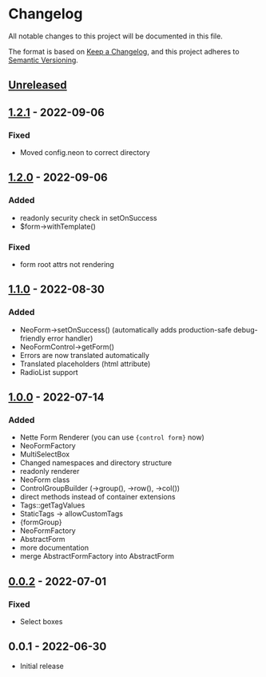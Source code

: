 # Changelog
All notable changes to this project will be documented in this file.

The format is based on [Keep a Changelog](https://keepachangelog.com/en/1.0.0/),
and this project adheres to [Semantic Versioning](https://semver.org/spec/v2.0.0.html).

## [Unreleased]



## [1.2.1] - 2022-09-06
### Fixed
- Moved config.neon to correct directory

## [1.2.0] - 2022-09-06
### Added
- readonly security check in setOnSuccess
- $form->withTemplate()
### Fixed
- form root attrs not rendering


## [1.1.0] - 2022-08-30
### Added
- NeoForm->setOnSuccess() (automatically adds production-safe debug-friendly error handler)
- NeoFormControl->getForm()
- Errors are now translated automatically
- Translated placeholders (html attribute)
- RadioList support


## [1.0.0] - 2022-07-14
### Added
- Nette Form Renderer (you can use `{control form}` now)
- NeoFormFactory
- MultiSelectBox
- Changed namespaces and directory structure
- readonly renderer
- NeoForm class
- ControlGroupBuilder (->group(), ->row(), ->col())
- direct methods instead of container extensions
- Tags::getTagValues
- StaticTags -> allowCustomTags
- {formGroup}
- NeoFormFactory
- AbstractForm
- more documentation
- merge AbstractFormFactory into AbstractForm

## [0.0.2] - 2022-07-01
### Fixed
- Select boxes

## 0.0.1 - 2022-06-30
- Initial release

[Unreleased]: https://git.efabrica.sk/libraries/neoforms/compare/1.2.1...master
[1.2.1]: https://git.efabrica.sk/libraries/neoforms/compare/1.2.0...1.2.1
[1.2.0]: https://git.efabrica.sk/libraries/neoforms/compare/1.1.0...1.2.0
[1.1.0]: https://git.efabrica.sk/libraries/neoforms/compare/1.0.0...1.1.0
[1.0.0]: https://git.efabrica.sk/libraries/neoforms/compare/0.0.2...1.0.0
[0.0.2]: https://git.efabrica.sk/libraries/neoforms/compare/0.0.1...0.0.2
